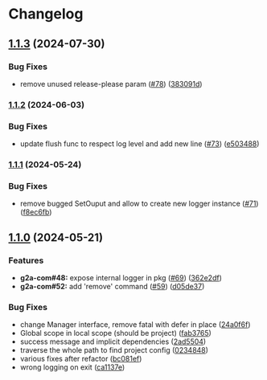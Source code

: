 # Changelog

## [1.1.3](https://github.com/g2a-com/klio/compare/v1.1.2...v1.1.3) (2024-07-30)


### Bug Fixes

* remove unused release-please param ([#78](https://github.com/g2a-com/klio/issues/78)) ([383091d](https://github.com/g2a-com/klio/commit/383091dfcca16801e4ed421d0cb640c527fb0566))

### [1.1.2](https://www.github.com/g2a-com/klio/compare/v1.1.1...v1.1.2) (2024-06-03)


### Bug Fixes

* update flush func to respect log level and add new line ([#73](https://www.github.com/g2a-com/klio/issues/73)) ([e503488](https://www.github.com/g2a-com/klio/commit/e5034886ec5411ebe2d3a59a61d87bccb465495c))

### [1.1.1](https://www.github.com/g2a-com/klio/compare/v1.1.0...v1.1.1) (2024-05-24)


### Bug Fixes

* remove bugged SetOuput and allow to create new logger instance ([#71](https://www.github.com/g2a-com/klio/issues/71)) ([f8ec6fb](https://www.github.com/g2a-com/klio/commit/f8ec6fbc62d432cb38966295c9605cbdb426c0d8))

## [1.1.0](https://www.github.com/g2a-com/klio/compare/v1.0.1...v1.1.0) (2024-05-21)


### Features

* **g2a-com#48:** expose internal logger in pkg ([#69](https://www.github.com/g2a-com/klio/issues/69)) ([362e2df](https://www.github.com/g2a-com/klio/commit/362e2df6e68838419a366acb9014076a8aac44e0))
* **g2a-com#52:** add 'remove' command ([#59](https://www.github.com/g2a-com/klio/issues/59)) ([d05de37](https://www.github.com/g2a-com/klio/commit/d05de37757853add6796a84fdfcd18f2e7519aa5))


### Bug Fixes

* change Manager interface, remove fatal with defer in place ([24a0f6f](https://www.github.com/g2a-com/klio/commit/24a0f6fd65048e5165b5fe0dec455ecab1b42c40))
* Global scope in local scope (should be project) ([fab3765](https://www.github.com/g2a-com/klio/commit/fab3765551b54a3ad0a67962cdead9ef88f03dff))
* success message and implicit dependencies ([2ad5504](https://www.github.com/g2a-com/klio/commit/2ad55047c021d3f278591243a996a350a1fdd1aa))
* traverse the whole path to find project config ([0234848](https://www.github.com/g2a-com/klio/commit/02348485061170f568eb87928a1d6e10037f24ad))
* various fixes after refactor ([bc081ef](https://www.github.com/g2a-com/klio/commit/bc081efcdf2bbb28cc39a4bbf917810f8d712943))
* wrong logging on exit ([ca1137e](https://www.github.com/g2a-com/klio/commit/ca1137e8c3ecb635709543abbf6283d3836c5a3c))
